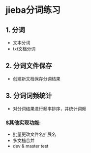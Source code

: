 # **jieba分词练习**  
## 1. 分词  
* 文本分词
* txt文档分词

## 2. 分词文件保存
- 创建新文档保存分词结果

## 3. 分词词频统计
* 对分词结果进行频率排序，并统计词频

[//]:# (这是Markdown注释代码)  
### $其他实现功能:  
- 批量更改文件名扩展名
- 多文档合并
- dev & master test







